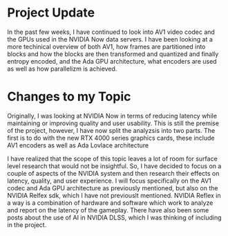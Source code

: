 # Project Update

In the past few weeks, I have continued to look into AV1 video codec and the GPUs used in the NVIDIA Now data servers. I have been looking at a more techinical overview
of both AV1, how frames are partitioned into blocks and how the blocks are then transformed and quantized and finally entropy encoded, and the Ada GPU architecture, what
encoders are used as well as how parallelizm is achieved. 

# Changes to my Topic

Originally, I was looking at NVIDIA Now in terms of reducing latency while maintaining or improving quality and user usability. This is still the premise of the 
project, however, I have now split the analyzsis into two parts. The first is to do with the new RTX 4000 series graphics cards, these include AV1 encoders as well as
Ada Lovlace architecture

I have realized that the scope of this topic leaves a lot of room for surface level research that would not be insightful. So, I have decided to focus on
a couple of aspects of the NVIDIA system and then research their effects on latency, quality, and user experience. I will focus specifically on the AV1 codec and Ada GPU architecture
as previously mentioned, but also on the NVIDIA Relfex sdk, which I have not previouslt mentioned. NVIDIA Reflex in a way is a combination of hardware and software which
work to analyze and report on the latency of the gameplay. There have also been some posts about the use of AI in NVIDIA DLSS, which I was thinking of including in the
project.
